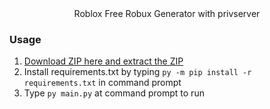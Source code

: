 <div align="center">
Roblox Free Robux Generator with privserver
</div>

### Usage

1. <a href="https://github.com/Mid0aria/freerobuxgenerator//archive/refs/heads/main.zip">Download ZIP here and extract the ZIP</a>
2. Install requirements.txt by typing `py -m pip install -r requirements.txt` in command prompt
4. Type `py main.py` at command prompt to run
